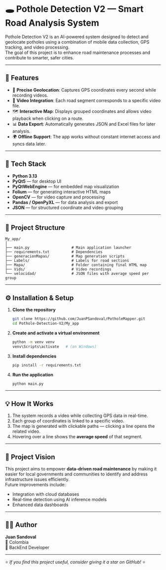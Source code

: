 # 🕳️ Pothole Detection V2 — Smart Road Analysis System  

Pothole Detection V2 is an AI-powered system designed to detect and geolocate potholes using a combination of mobile data collection, GPS tracking, and video processing.  
The goal of this project is to enhance road maintenance processes and contribute to smarter, safer cities.

---

## 🚀 Features

- 📍 **Precise Geolocation**: Captures GPS coordinates every second while recording videos.  
- 🎥 **Video Integration**: Each road segment corresponds to a specific video file.  
- 🗺️ **Interactive Map**: Displays grouped coordinates and allows video playback when clicking on a route.  
- 📊 **Data Export**: Automatically generates JSON and Excel files for later analysis.  
- 🌍 **Offline Support**: The app works without constant internet access and syncs data later.  

---

## 🧩 Tech Stack

- **Python 3.13**  
- **PyQt5** — for desktop UI  
- **PyQtWebEngine** — for embedded map visualization  
- **Folium** — for generating interactive HTML maps  
- **OpenCV** — for video capture and processing  
- **Pandas / OpenPyXL** — for data analysis and export  
- **JSON** — for structured coordinate and video grouping  

---

## 📂 Project Structure

```
My_app/
│
├── main.py                   # Main application launcher
├── requirements.txt          # Dependencies
├── generacionMapas/          # Map generation scripts
├── Labels/                   # Labels for road sections
├── Mapa/                     # Folder containing final HTML map
├── Vids/                     # Video recordings
└── velocidad/                # JSON files with average speed per group
```

---

## ⚙️ Installation & Setup

1. **Clone the repository**
   ```bash
   git clone https://github.com/JuanPSandoval/PotholeMapper.git
   cd Pothole-Detection-V2/My_app
   ```

2. **Create and activate a virtual environment**
   ```bash
   python -m venv venv
   venv\Scripts\activate   # (on Windows)
   ```

3. **Install dependencies**
   ```bash
   pip install -r requirements.txt
   ```

4. **Run the application**
   ```bash
   python main.py
   ```

---

## 💡 How It Works

1. The system records a video while collecting GPS data in real-time.  
2. Each group of coordinates is linked to a specific video.  
3. The map is generated with clickable paths — clicking a line opens the related video.  
4. Hovering over a line shows the **average speed** of that segment.  

---

## 🧠 Project Vision

This project aims to empower **data-driven road maintenance** by making it easier for local governments and communities to identify and address infrastructure issues efficiently.  
Future improvements include:
- Integration with cloud databases  
- Real-time detection using AI inference models  
- Enhanced data dashboards  

---

## 👨‍💻 Author

**Juan Sandoval**  
📍 Colombia  
💼 BackEnd Developer

---

⭐ *If you find this project useful, consider giving it a star on GitHub!* ⭐
